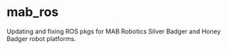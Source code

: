 # mab_ros
Updating and fixing ROS pkgs for MAB Robotics Silver Badger and Honey Badger robot platforms.
